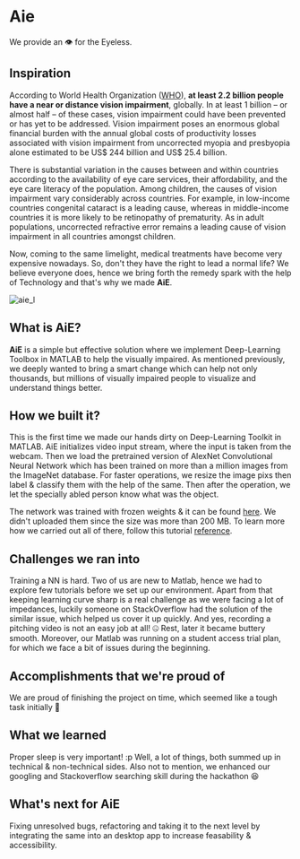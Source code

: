 # Aie
We provide an 👁️ for the Eyeless. 

## Inspiration

According to World Health Organization ([WHO](https://www.who.int/news-room/fact-sheets/detail/blindness-and-visual-impairment)), **at least 2.2 billion people have a near or distance vision impairment**, globally. In at least 1 billion – or almost half – of these cases, vision impairment could have been prevented or has yet to be addressed. Vision impairment poses an enormous global financial burden with the annual global costs of productivity losses associated with vision impairment from uncorrected myopia and presbyopia alone estimated to be US$ 244 billion and US$ 25.4 billion.

There is substantial variation in the causes between and within countries according to the availability of eye care services, their affordability, and the eye care literacy of the population. Among children, the causes of vision impairment vary considerably across countries. For example, in low-income countries congenital cataract is a leading cause, whereas in middle-income countries it is more likely to be retinopathy of prematurity. As in adult populations, uncorrected refractive error remains a leading cause of vision impairment in all countries amongst children.

Now, coming to the same limelight, medical treatments have become very expensive nowadays. So, don't they have the right to lead a normal life? We believe everyone does, hence we bring forth the remedy spark with the help of Technology and that's why we made **AiE**.

![aie_l](https://user-images.githubusercontent.com/48355572/126912028-b03d0801-ad92-4292-a51b-12177aaa1eda.gif)

## What is AiE?
**AiE** is a simple but effective solution where we implement Deep-Learning Toolbox in MATLAB to help the visually impaired. As mentioned previously, we deeply wanted to bring a smart change which can help not only thousands, but millions of visually impaired people to visualize and understand things better. 

## How we built it?
This is the first time we made our hands dirty on Deep-Learning Toolkit in MATLAB. AiE initializes video input stream, where the input is taken from the webcam. Then we load the pretrained version of AlexNet Convolutional Neural Network which has been trained on more than a million images from the ImageNet database. For faster operations, we resize the image pixs then label & classify them with the help of the same. Then after the operation, we let the specially abled person know what was the object.

The network was trained with frozen weights & it can be found [here](https://bit.ly/3iJbxSN). We didn't uploaded them since the size was more than 200 MB. To learn more how we carried out all of there, follow this tutorial [reference](https://ww2.mathworks.cn/help/deeplearning/ref/alexnet.html).

## Challenges we ran into
Training a NN is hard. Two of us are new to Matlab, hence we had to explore few tutorials before we set up our environment. Apart from that keeping learning curve sharp is a real challenge as we were facing a lot of impedances, luckily someone on StackOverflow had the solution of the similar issue, which helped us cover it up quickly. And yes, recording a pitching video is not an easy job at all! 🤐 Rest, later it became buttery smooth. Moreover, our Matlab was running on a student access trial plan, for which we face a bit of issues during the beginning. 

## Accomplishments that we're proud of
We are proud of finishing the project on time, which seemed like a tough task initially 🥵

## What we learned
Proper sleep is very important! :p Well, a lot of things, both summed up in technical & non-technical sides. Also not to mention, we enhanced our googling and Stackoverflow searching skill during the hackathon 😆

## What's next for AiE
Fixing unresolved bugs, refactoring and taking it to the next level by integrating the same into an desktop app to increase feasability & accessibility.

